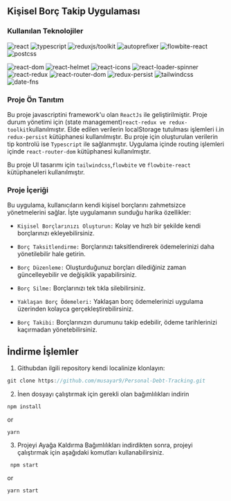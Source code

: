 ## Kişisel Borç Takip Uygulaması

### Kullanılan Teknolojiler

![react](https://img.shields.io/badge/react-18.2.0-lightblue)
![typescript](https://img.shields.io/badge/typescript-5.2.2-blue)
![reduxjs/toolkit](https://img.shields.io/badge/reduxjs/toolkit-2.2.5-green)
![autoprefixer](https://img.shields.io/badge/autoprefixer-10.4.17-yellow)
![flowbite-react](https://img.shields.io/badge/flowbite--react-0.9.0-orange)
![postcss](https://img.shields.io/badge/postcss-8.4.38-purple)

![react-dom](https://img.shields.io/badge/react--dom-18.2.0-lightgrey)
![react-helmet](https://img.shields.io/badge/react--helmet-2.0.5-darkblue)
![react-icons](https://img.shields.io/badge/react--icons-5.2.1-darkgreen)
![react-loader-spinner](https://img.shields.io/badge/react--loader--spinner-6.1.6-darkred)
![react-redux](https://img.shields.io/badge/react--redux-9.1.0-pink)
![react-router-dom](https://img.shields.io/badge/react--router--dom-6.22.1-gold)
![redux-persist](https://img.shields.io/badge/redux--persist-6.0.0-silver)
![tailwindcss](https://img.shields.io/badge/tailwindcss-3.4.4-lightgreen)
![date-fns](https://img.shields.io/badge/date--fns-3.6.0-yellow)

### Proje Ön Tanıtım

Bu proje javascriptini framework'u olan `ReactJs` ile geliştirilmiştir. Proje durum yönetimi için (state management)`react-redux ve redux-toolkit`kullanılmıştır. Elde edilen verilerin localStorage tutulması işlemleri i.in `redux-persist` kütüphanesi kullanılmıştır. Bu proje için oluşturulan verilerin tip kontrolü ise `Typescript` ile sağlanmıştır. Uygulama içinde routing işlemleri içinde `react-router-dom` kütüphanesi kullanılmıştır.

Bu proje UI tasarımı için `tailwindcss`,`flowbite` ve `flowbite-react` kütüphaneleri kullanılmıştır.

### Proje İçeriği

Bu uygulama, kullanıcıların kendi kişisel borçlarını zahmetsizce yönetmelerini sağlar. İşte uygulamanın sunduğu harika özellikler:

- `Kişisel Borçlarınızı Oluşturun:` Kolay ve hızlı bir şekilde kendi borçlarınızı ekleyebilirsiniz.

- `Borç Taksitlendirme:` Borçlarınızı taksitlendirerek ödemelerinizi daha yönetilebilir hale getirin.

- `Borç Düzenleme:` Oluşturduğunuz borçları dilediğiniz zaman güncelleyebilir ve değişiklik yapabilirsiniz.

- `Borç Silme:` Borçlarınızı tek tıkla silebilirsiniz.

- `Yaklaşan Borç Ödemeleri:` Yaklaşan borç ödemelerinizi uygulama üzerinden kolayca gerçekleştirebilirsiniz.

- `Borç Takibi:` Borçlarınızın durumunu takip edebilir, ödeme tarihlerinizi kaçırmadan yönetebilirsiniz.

## İndirme İşlemler

1.  Githubdan ilgili repository kendi localinize klonlayın:

```javascript
git clone https://github.com/musayar9/Personal-Debt-Tracking.git
```

2. İnen dosyayı çalıştırmak için gerekli olan bağımlılıkları indirin

```
npm install
```

or

```
yarn
```

3. Projeyi Ayağa Kaldırma
Bağımlılıkları indirdikten sonra, projeyi çalıştırmak için aşağıdaki komutları kullanabilirsiniz.

```
 npm start
```

or

```
yarn start
```
